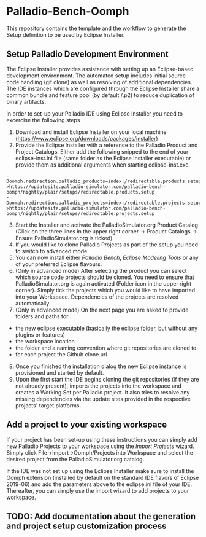 # Palladio-Bench-Oomph
This repository contains the template and the workflow to generate the Setup definition to be used by Eclipse Installer.

## Setup Palladio Development Environment
The Eclipse Installer provides assistance with setting up an Eclipse-based development environment. The automated setup includes initial source code handling (git clone) as well as resolving of additional dependencies. The IDE instances which are configured through the Eclipse Installer share a common bundle and feature pool (by default <UserFolder>/.p2) to reduce duplication of binary artifacts.
  
In order to set-up your Palladio IDE using Eclipse Installer you need to excercise the following steps
1. Download and install Eclipse Installer on your local machine (https://www.eclipse.org/downloads/packages/installer)
2. Provide the Eclipse Installer with a reference to the Palladio Product and Project Catalogs. Either add the following snipped to the end of your eclipse-inst.ini file (same folder as the Eclipse Installer executable) or provide them as additional arguments when starting eclipse-inst.exe.
```
-Doomph.redirection.palladio_products=index:/redirectable.products.setup->https://updatesite.palladio-simulator.com/palladio-bench-oomph/nightly/plain/setups/redirectable.products.setup
-Doomph.redirection.palladio_projects=index:/redirectable.projects.setup->https://updatesite.palladio-simulator.com/palladio-bench-oomph/nightly/plain/setups/redirectable.projects.setup
```
3. Start the Installer and activate the PalladioSimulator.org Product Catalog (Click on the three lines in the upper right corner -> Product Catalogs -> Ensure PalladioSimulator.org is ticked)
4. If you would like to clone Palladio Projects as part of the setup you need to switch to advanced mode
5. You can now install either _Palladio Bench_, _Eclipse Modeling Tools_ or any of your preferred Eclipse flavours.
6. (Only in advanced mode) After selecting the product you can select which source code projects should be cloned. You need to ensure that PalladioSimulator.org is again activated (Folder icon in the upper right corner). Simply tick the projects which you would like to have imported into your Workspace. Dependencies of the projects are resolved automatically.
7. (Only in advanced mode) On the next page you are asked to provide folders and paths for 
  * the new eclipse executable (basically the eclipse folder, but without any plugins or features)
  * the workspace location
  * the folder and a naming convention where git repositories are cloned to
  * for each project the Github clone url
8. Once you finished the installation dialog the new Eclipse instance is provisioned and started by default.
9. Upon the first start the IDE begins cloning the git repositories (if they are not already present), imports the projects into the workspace and creates a Working Set per Palladio project. It also tries to resolve any missing dependencies via the update sites provided in the respective projects' target platforms.

## Add a project to your existing workspace
If your project has been set-up using these instructions you can simply add new Palladio Projects to your workspace using the _Import Projects_ wizard. Simply click File->Import->Oomph/Projects into Workspace and select the desired project from the PalladioSimulator.org catalog.

If the IDE was not set up using the Eclipse Installer make sure to install the Oomph extension (installed by default on the standard IDE flavors of Eclipse 2019-06) and add the parameters above to the eclipse.ini file of your IDE. Thereafter, you can simply use the import wizard to add projects to your workspace.

## TODO: Add documentation about the generation and project setup customization process

